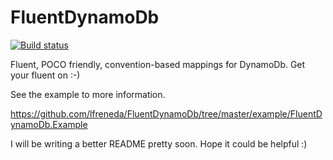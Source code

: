 # FluentDynamoDb

[![Build status](https://ci.appveyor.com/api/projects/status/ftrev4imfudu0bjj?svg=true)](https://ci.appveyor.com/project/lfreneda/fluentdynamodb)

Fluent, POCO friendly, convention-based mappings for DynamoDb. Get your fluent on :-)

See the example to more information.

https://github.com/lfreneda/FluentDynamoDb/tree/master/example/FluentDynamoDb.Example

I will be writing a better README pretty soon. Hope it could be helpful :)